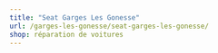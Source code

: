 ```yaml
---
title: "Seat Garges Les Gonesse"
url: /garges-les-gonesse/seat-garges-les-gonesse/
shop: réparation de voitures
---
```

